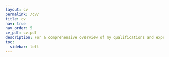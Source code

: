 ```yaml
---
layout: cv
permalink: /cv/
title: cv
nav: true
nav_order: 5
cv_pdf: cv.pdf
description: For a comprehensive overview of my qualifications and experiences, please refer to the PDF file.
toc:
  sidebar: left
---
```

